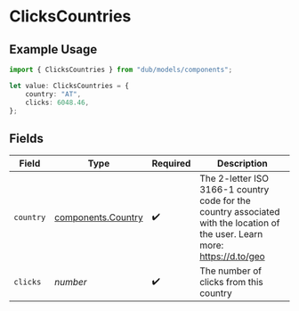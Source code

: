 # ClicksCountries

## Example Usage

```typescript
import { ClicksCountries } from "dub/models/components";

let value: ClicksCountries = {
    country: "AT",
    clicks: 6048.46,
};
```

## Fields

| Field                                                                                                                       | Type                                                                                                                        | Required                                                                                                                    | Description                                                                                                                 |
| --------------------------------------------------------------------------------------------------------------------------- | --------------------------------------------------------------------------------------------------------------------------- | --------------------------------------------------------------------------------------------------------------------------- | --------------------------------------------------------------------------------------------------------------------------- |
| `country`                                                                                                                   | [components.Country](../../models/components/country.md)                                                                    | :heavy_check_mark:                                                                                                          | The 2-letter ISO 3166-1 country code for the country associated with the location of the user. Learn more: https://d.to/geo |
| `clicks`                                                                                                                    | *number*                                                                                                                    | :heavy_check_mark:                                                                                                          | The number of clicks from this country                                                                                      |
